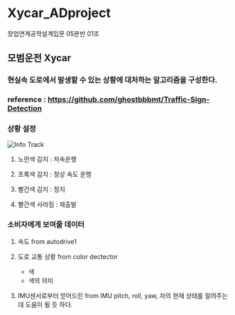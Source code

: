 # Xycar_ADproject
창업연계공학설계입문 05분반 01조

## 모범운전 Xycar

### 현실속 도로에서 발생할 수 있는 상황에 대처하는 알고리즘을 구성한다.


### reference : https://github.com/ghostbbbmt/Traffic-Sign-Detection


### 상황 설정

![Info Track](https://user-images.githubusercontent.com/43328761/71129665-45ec1e00-2233-11ea-9e17-d1573f157ddd.png)

1. 노란색 감지
    : 저속운행

2. 초록색 감지
    : 정상 속도 운행

3. 빨간색 감지
    : 정지

4. 빨간색 사라짐
    : 재출발


### 소비자에게 보여줄 데이터

1. 속도 from autodrive1

2. 도로 교통 상황 from color dectector
    - 색
    - 색의 의미

3. IMU센서로부터 얻어드린 from IMU
   pitch, roll, yaw,
   차의 현재 상태를 알려주는데 도움이 될 듯 하다.

